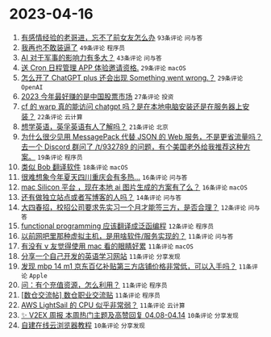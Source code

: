 # 2023-04-16

1. [有感情经验的老哥进，忘不了前女友怎么办](https://www.v2ex.com/t/932912) `93条评论` `问与答`
1. [我再也不敢装逼了](https://www.v2ex.com/t/932863) `49条评论` `程序员`
1. [AI 对于军事的影响力有多大？](https://www.v2ex.com/t/932862) `43条评论` `问与答`
1. [送 Cron 日程管理 APP 体验邀请资格.](https://www.v2ex.com/t/932869) `29条评论` `macOS`
1. [怎么开了 ChatGPT plus 还会出现 Something went wrong.？](https://www.v2ex.com/t/932930) `29条评论` `OpenAI`
1. [2023 今年最好赚的是中国股票市场](https://www.v2ex.com/t/932880) `27条评论` `投资`
1. [cf 的 warp 真的能访问 chatgpt 吗？是在本地电脑安装还是在服务器上安装？](https://www.v2ex.com/t/932868) `22条评论` `云计算`
1. [想学英语，英孚英语有人了解吗？](https://www.v2ex.com/t/932909) `21条评论` `北京`
1. [为什么很少见用 MessagePack 代替 JSON 的 Web 服务，不是更省流量吗？去一个 Discord 群问了 /t/932789 的问题，有个美国老外给我推荐这种方案。](https://www.v2ex.com/t/932879) `19条评论` `程序员`
1. [类似 Bob 翻译软件](https://www.v2ex.com/t/932954) `18条评论` `macOS`
1. [很难想象今年夏天四川重庆会有多热...](https://www.v2ex.com/t/932917) `16条评论` `问与答`
1. [mac Silicon 平台 ，现在本地 ai 图片生成的方案有了么？](https://www.v2ex.com/t/932870) `16条评论` `macOS`
1. [还有做独立站点或者写博客的人吗？](https://www.v2ex.com/t/932931) `14条评论` `问与答`
1. [大四春招，校招公司要求先实习一个月才能签三方，是否合理？](https://www.v2ex.com/t/932865) `12条评论` `问与答`
1. [functional programming 应该翻译成泛函编程](https://www.v2ex.com/t/932856) `12条评论` `程序员`
1. [以前网吧里那种虚拟主机，是用啥软件/服务实现的？](https://www.v2ex.com/t/932973) `11条评论` `问与答`
1. [有没有 v 友觉得使用 mac 看的眼睛好累](https://www.v2ex.com/t/932937) `11条评论` `macOS`
1. [分享一个自己开发的英语学习网站](https://www.v2ex.com/t/932928) `11条评论` `分享发现`
1. [发现 mbp 14 m1 京东百亿补贴第三方店铺价格非常低，可以入手吗？](https://www.v2ex.com/t/932900) `11条评论` `Apple`
1. [问：有个充值资源，怎么利用？](https://www.v2ex.com/t/932890) `11条评论` `程序员`
1. [[数仓交流帖] 数仓职业交流贴](https://www.v2ex.com/t/932875) `11条评论` `程序员`
1. [AWS LightSail 的 CPU 似乎非常弱？](https://www.v2ex.com/t/932867) `11条评论` `云计算`
1. [✨ V2EX 周报 本周热门主题及高赞回复 04.08-04.14](https://www.v2ex.com/t/932854) `10条评论` `分享发现`
1. [自建在线云浏览器教程](https://www.v2ex.com/t/932851) `10条评论` `分享发现`
